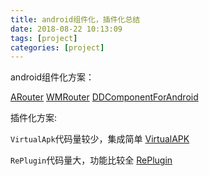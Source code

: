 ```yaml
---
title: android组件化，插件化总结
date: 2018-08-22 10:13:09
tags: [project]
categories: [project]
---
```


android组件化方案：

[ARouter](https://github.com/alibaba/ARouter)
[WMRouter](https://github.com/meituan/WMRouter)
[DDComponentForAndroid](https://github.com/luojilab/DDComponentForAndroid)

插件化方案:

`VirtualApk`代码量较少，集成简单
[VirtualAPK](https://github.com/didi/VirtualAPK)

`RePlugin`代码量大，功能比较全
[RePlugin](https://github.com/Qihoo360/RePlugin)